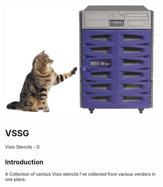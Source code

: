 ![alt tag](https://raw.githubusercontent.com/richardatlateralblast/vssg/master/vss.png)

VSSG
====

Visio Stencils -  G

Introduction
------------

A Collection of various Visio stencils I've collected from various vendors in one place.
